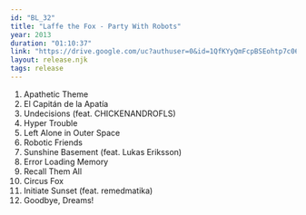 ```yaml
---
id: "BL_32"
title: "Laffe the Fox - Party With Robots"
year: 2013
duration: "01:10:37"
link: "https://drive.google.com/uc?authuser=0&id=1QfKYyQmFcpBSEohtp7c06mhwY7aWtRD-&export=download"
layout: release.njk
tags: release
---
```


01. Apathetic Theme
02. El Capitán de la Apatía
03. Undecisions (feat. CHICKENANDROFLS)
04. Hyper Trouble
05. Left Alone in Outer Space
06. Robotic Friends
07. Sunshine Basement (feat. Lukas Eriksson)
08. Error Loading Memory
09. Recall Them All
10. Circus Fox
11. Initiate Sunset (feat. remedmatika)
12. Goodbye, Dreams!